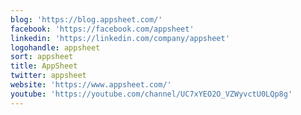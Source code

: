 ```yaml
---
blog: 'https://blog.appsheet.com/'
facebook: 'https://facebook.com/appsheet'
linkedin: 'https://linkedin.com/company/appsheet'
logohandle: appsheet
sort: appsheet
title: AppSheet
twitter: appsheet
website: 'https://www.appsheet.com/'
youtube: 'https://youtube.com/channel/UC7xYEO2O_VZWyvctU0LQp8g'
---
```

